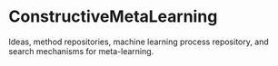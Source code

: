 # ConstructiveMetaLearning
Ideas, method repositories, machine learning process repository, and search mechanisms for meta-learning.
